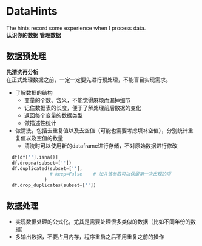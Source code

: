 # DataHints
The hints record some experience when I process data.<br>
**认识你的数据**
**管理数据**
## 数据预处理
**先清洗再分析**<br>
在正式处理数据之前，一定一定要先进行预处理，不能盲目实现需求。
+ 了解数据的结构
  + 变量的个数、含义，不能觉得麻烦而漏掉细节
  + 记住数据表的长度，便于了解处理前后数据的变化
  + 返回每个变量的数据类型
  + 做描述性统计
+ 做清洗，包括去重复值以及去空值（可能也需要考虑填补空值），分别统计重复值以及空值的数量
  + 清洗时可以使用新的dataframe进行存储，不对原始数据进行修改
```python
  df[df[''].isna()]
  df.dropna(subset=[''])
  df.duplicated(subset=[''],
                # keep=False    # 加入该参数可以保留第一次出现的项
              )
  df.drop_duplicates(subset=[''])
```
## 数据处理
+ 实现数据处理的公式化，尤其是需要处理很多类似的数据（比如不同年份的数据）
+ 多输出数据，不要占用内存，程序重启之后不用重复之前的操作
